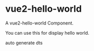 # vue2-hello-world

A vue2-hello-world Component.

You can use this for display hello world.

auto generate dts 